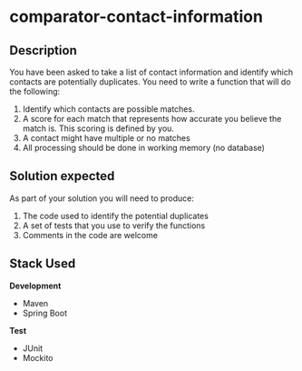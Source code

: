  # comparator-contact-information

 ## Description
 You have been asked to take a list of contact information and identify which contacts are
 potentially duplicates. You need to write a function that will do the following:
 1. Identify which contacts are possible matches.
 2. A score for each match that represents how accurate you believe the match is. This
 scoring is defined by you.
 3. A contact might have multiple or no matches
 4. All processing should be done in working memory (no database)

## Solution expected
  As part of your solution you will need to produce:
  1. The code used to identify the potential duplicates
  2. A set of tests that you use to verify the functions
  3. Comments in the code are welcome

## Stack Used
**Development**
- Maven
- Spring Boot

**Test**
- JUnit
- Mockito